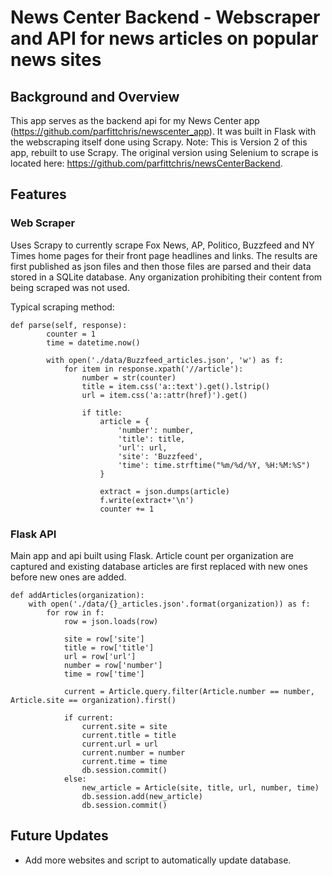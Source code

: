 # News Center Backend - Webscraper and API for news articles on popular news sites



## Background and Overview
This app serves as the backend api for my News Center app (https://github.com/parfittchris/newscenter_app). It was built in Flask with the webscraping itself done using Scrapy. Note: This is Version 2 of this app, rebuilt to use Scrapy. The original version using Selenium to scrape is located here: https://github.com/parfittchris/newsCenterBackend.


## Features

### Web Scraper
Uses Scrapy to currently scrape Fox News, AP, Politico, Buzzfeed and NY Times home pages for their front page headlines and links. The results are first published as json files and then those files are parsed and their data stored in a SQLite database. Any organization prohibiting their content from being scraped was not used.

Typical scraping method:
```
def parse(self, response):
        counter = 1
        time = datetime.now()

        with open('./data/Buzzfeed_articles.json', 'w') as f:
            for item in response.xpath('//article'):
                number = str(counter)
                title = item.css('a::text').get().lstrip()
                url = item.css('a::attr(href)').get()

                if title:
                    article = {
                        'number': number,
                        'title': title,
                        'url': url,
                        'site': 'Buzzfeed',
                        'time': time.strftime("%m/%d/%Y, %H:%M:%S")
                    }

                    extract = json.dumps(article)
                    f.write(extract+'\n')
                    counter += 1
 ```
 
 
### Flask API
Main app and api built using Flask. Article count per organization are captured and existing database articles are first replaced with new ones before new ones are added. 

```
def addArticles(organization):
    with open('./data/{}_articles.json'.format(organization)) as f:
        for row in f:
            row = json.loads(row)

            site = row['site']
            title = row['title']
            url = row['url']
            number = row['number']
            time = row['time']
            
            current = Article.query.filter(Article.number == number, Article.site == organization).first()
            
            if current:
                current.site = site
                current.title = title
                current.url = url
                current.number = number
                current.time = time
                db.session.commit()
            else:
                new_article = Article(site, title, url, number, time)
                db.session.add(new_article)
                db.session.commit()
   ```
   
   ## Future Updates
   * Add more websites and script to automatically update database.



 
